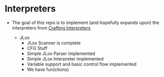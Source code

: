 # Interpreters

- The goal of this repo  is to implement (and hopefully expands upon) the interpreters from [Crafting Interpreters](https://craftinginterpreters.com/)

    - JLox
        - JLox Scanner is complete
        - CFG Stuff
        - Simple JLox Parser implemented
        - Simple JLox Interpreter implemented 
        - Variable support and basic control flow implemented
        - We have fun(ctions)
